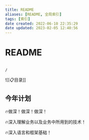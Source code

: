 ```yaml
---
title: README
aliases: [README, 全局索引]
tags: [索引]
date created: 2022-06-10 22:35:29
date updated: 2023-02-05 12:40:56
---
```


# README

```ActivityHistory

/

```

![[📋目录]]

## 今年计划

🔥做深！做深！做深！

🔥深入理解业务以及业务中所用到的技术！

🔥深入语言和框架基础！
